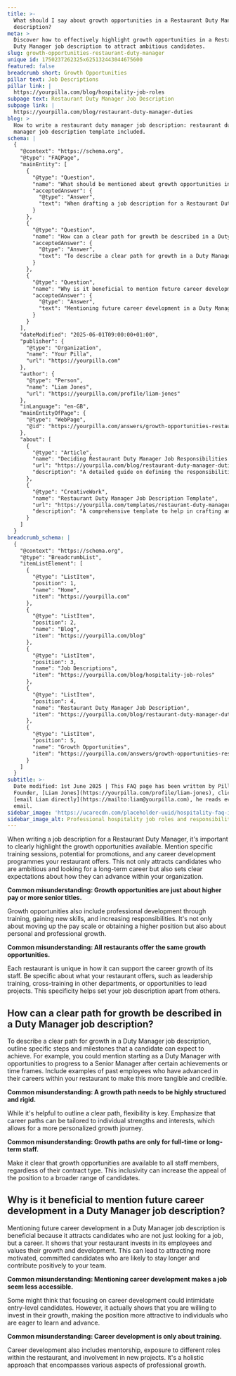 ```yaml
---
title: >-
  What should I say about growth opportunities in a Restaurant Duty Manager job
  description?
meta: >
  Discover how to effectively highlight growth opportunities in a Restaurant
  Duty Manager job description to attract ambitious candidates.
slug: growth-opportunities-restaurant-duty-manager
unique id: 1750237262325x625132443044675600
featured: false
breadcrumb short: Growth Opportunities
pillar text: Job Descriptions
pillar link: |
  https://yourpilla.com/blog/hospitality-job-roles
subpage text: Restaurant Duty Manager Job Description
subpage link: |
  https://yourpilla.com/blog/restaurant-duty-manager-duties
blog: >
  How to write a restaurant duty manager job description: restaurant duty
  manager job description template included.
schema: |
  {
    "@context": "https://schema.org",
    "@type": "FAQPage",
    "mainEntity": [
      {
        "@type": "Question",
        "name": "What should be mentioned about growth opportunities in a Restaurant Duty Manager job description?",
        "acceptedAnswer": {
          "@type": "Answer",
          "text": "When drafting a job description for a Restaurant Duty Manager, clearly highlight available growth opportunities, such as specific training sessions, potential promotions, and career development programmes. These details attract ambitious candidates and set clear expectations for career advancement within your organization. Growth is not only about climbing the pay scale or obtaining higher positions; it includes personal and professional development through training, gaining new skills, and taking on more responsibilities."
        }
      },
      {
        "@type": "Question",
        "name": "How can a clear path for growth be described in a Duty Manager job description?",
        "acceptedAnswer": {
          "@type": "Answer",
          "text": "To describe a clear path for growth in a Duty Manager job description, specify steps and milestones candidates can expect, such as progression from a Duty Manager to a Senior Manager based on achievements or time frames. Notably, flexibility should be emphasized, allowing career paths to be tailored to individual strengths and interests for a personalized growth journey."
        }
      },
      {
        "@type": "Question",
        "name": "Why is it beneficial to mention future career development in a Duty Manager job description?",
        "acceptedAnswer": {
          "@type": "Answer",
          "text": "Mentioning future career development in a Duty Manager job description is beneficial as it attracts candidates seeking a long-term career rather than just a job. It signifies that your restaurant values employee growth and development, appealing to motivated candidates who are likely to contribute positively and stay longer in the team."
        }
      }
    ],
    "dateModified": "2025-06-01T09:00:00+01:00",
    "publisher": {
      "@type": "Organization",
      "name": "Your Pilla",
      "url": "https://yourpilla.com"
    },
    "author": {
      "@type": "Person",
      "name": "Liam Jones",
      "url": "https://yourpilla.com/profile/liam-jones"
    },
    "inLanguage": "en-GB",
    "mainEntityOfPage": {
      "@type": "WebPage",
      "@id": "https://yourpilla.com/answers/growth-opportunities-restaurant-duty-manager"
    },
    "about": [
      {
        "@type": "Article",
        "name": "Deciding Restaurant Duty Manager Job Responsibilities and Skills",
        "url": "https://yourpilla.com/blog/restaurant-duty-manager-duties",
        "description": "A detailed guide on defining the responsibilities and required skills for a Restaurant Duty Manager."
      },
      {
        "@type": "CreativeWork",
        "name": "Restaurant Duty Manager Job Description Template",
        "url": "https://yourpilla.com/templates/restaurant-duty-manager-job-description",
        "description": "A comprehensive template to help in crafting an effective job description for a Restaurant Duty Manager position."
      }
    ]
  }
breadcrumb_schema: |
  {
    "@context": "https://schema.org",
    "@type": "BreadcrumbList",
    "itemListElement": [
      {
        "@type": "ListItem",
        "position": 1,
        "name": "Home",
        "item": "https://yourpilla.com"
      },
      {
        "@type": "ListItem",
        "position": 2,
        "name": "Blog",
        "item": "https://yourpilla.com/blog"
      },
      {
        "@type": "ListItem",
        "position": 3,
        "name": "Job Descriptions",
        "item": "https://yourpilla.com/blog/hospitality-job-roles"
      },
      {
        "@type": "ListItem",
        "position": 4,
        "name": "Restaurant Duty Manager Job Description",
        "item": "https://yourpilla.com/blog/restaurant-duty-manager-duties"
      },
      {
        "@type": "ListItem",
        "position": 5,
        "name": "Growth Opportunities",
        "item": "https://yourpilla.com/answers/growth-opportunities-restaurant-duty-manager"
      }
    ]
  }
subtitle: >-
  Date modified: 1st June 2025 | This FAQ page has been written by Pilla
  Founder, [Liam Jones](https://yourpilla.com/profile/liam-jones), click to
  [email Liam directly](https://mailto:liam@yourpilla.com), he reads every
  email.
sidebar_image: 'https://ucarecdn.com/placeholder-uuid/hospitality-faq-image.jpg'
sidebar_image_alt: Professional hospitality job roles and responsibilities
---
```

When writing a job description for a Restaurant Duty Manager, it's important to clearly highlight the growth opportunities available. Mention specific training sessions, potential for promotions, and any career development programmes your restaurant offers. This not only attracts candidates who are ambitious and looking for a long-term career but also sets clear expectations about how they can advance within your organization.

**Common misunderstanding: Growth opportunities are just about higher pay or more senior titles.**

Growth opportunities also include professional development through training, gaining new skills, and increasing responsibilities. It's not only about moving up the pay scale or obtaining a higher position but also about personal and professional growth.

**Common misunderstanding: All restaurants offer the same growth opportunities.**

Each restaurant is unique in how it can support the career growth of its staff. Be specific about what your restaurant offers, such as leadership training, cross-training in other departments, or opportunities to lead projects. This specificity helps set your job description apart from others.

## How can a clear path for growth be described in a Duty Manager job description?

To describe a clear path for growth in a Duty Manager job description, outline specific steps and milestones that a candidate can expect to achieve. For example, you could mention starting as a Duty Manager with opportunities to progress to a Senior Manager after certain achievements or time frames. Include examples of past employees who have advanced in their careers within your restaurant to make this more tangible and credible.

**Common misunderstanding: A growth path needs to be highly structured and rigid.**

While it's helpful to outline a clear path, flexibility is key. Emphasize that career paths can be tailored to individual strengths and interests, which allows for a more personalized growth journey.

**Common misunderstanding: Growth paths are only for full-time or long-term staff.**

Make it clear that growth opportunities are available to all staff members, regardless of their contract type. This inclusivity can increase the appeal of the position to a broader range of candidates.

## Why is it beneficial to mention future career development in a Duty Manager job description?

Mentioning future career development in a Duty Manager job description is beneficial because it attracts candidates who are not just looking for a job, but a career. It shows that your restaurant invests in its employees and values their growth and development. This can lead to attracting more motivated, committed candidates who are likely to stay longer and contribute positively to your team.

**Common misunderstanding: Mentioning career development makes a job seem less accessible.**

Some might think that focusing on career development could intimidate entry-level candidates. However, it actually shows that you are willing to invest in their growth, making the position more attractive to individuals who are eager to learn and advance.

**Common misunderstanding: Career development is only about training.**

Career development also includes mentorship, exposure to different roles within the restaurant, and involvement in new projects. It's a holistic approach that encompasses various aspects of professional growth.
